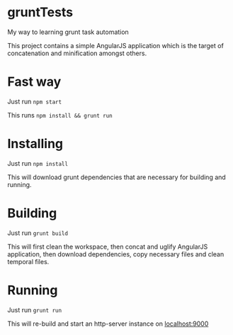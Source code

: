 # gruntTests

My way to learning grunt task automation

This project contains a simple AngularJS application which is the target of concatenation and minification amongst others.

# Fast way

Just run `npm start`

This runs `npm install && grunt run`

# Installing

Just run `npm install`

This will download grunt dependencies that are necessary for building and running.

# Building

Just run `grunt build`

This will first clean the workspace, then concat and uglify AngularJS application, then download dependencies, copy necessary files and clean temporal files.

# Running

Just run `grunt run`

This will re-build and start an http-server instance on [localhost:9000](localhost:9000)
